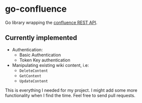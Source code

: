 go-confluence
=============

Go library wrapping the [confluence REST API](https://docs.atlassian.com/confluence/REST/latest/).

Currently implemented
---------------------

- Authentication:
	- Basic Authentication
	- Token Key authentication
- Manipulating existing wiki content, i.e:
	- `DeleteContent`
	- `GetContent`
	- `UpdateContent`

This is everything I needed for my project. I might add some more functionality when I find the time. Feel free to send pull requests.
